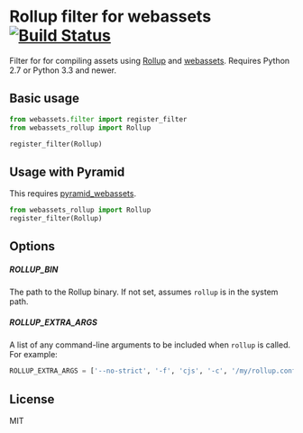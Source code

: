 # Rollup filter for webassets [![Build Status](https://travis-ci.org/rclmenezes/webassets-rollup.svg?branch=master)](https://travis-ci.org/rclmenezes/webassets-rollup)


Filter for for compiling assets using [Rollup](http://rollupjs.org) and [webassets](http://webassets.readthedocs.org). Requires Python 2.7 or Python 3.3 and newer.

## Basic usage

```python
from webassets.filter import register_filter
from webassets_rollup import Rollup

register_filter(Rollup)
```

## Usage with Pyramid

This requires [pyramid_webassets](https://github.com/sontek/pyramid_webassets).

```python
from webassets_rollup import Rollup
register_filter(Rollup)
```

## Options

##### ROLLUP_BIN

The path to the Rollup binary. If not set, assumes `rollup` is in the system path.

##### ROLLUP_EXTRA_ARGS

A list of any command-line arguments to be included when `rollup` is called. For example:

```python
ROLLUP_EXTRA_ARGS = ['--no-strict', '-f', 'cjs', '-c', '/my/rollup.config.js']
```

## License

MIT

